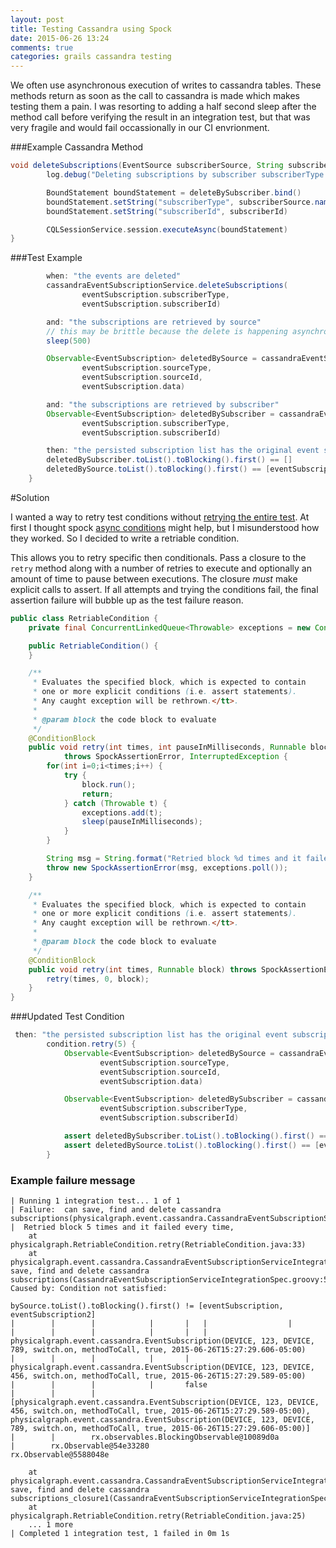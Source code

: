 ```yaml
---
layout: post
title: Testing Cassandra using Spock
date: 2015-06-26 13:24
comments: true
categories: grails cassandra testing
---
```


We often use asynchronous execution of writes to cassandra tables. These methods return as soon as the call to cassandra is made which makes testing them a pain. I was resorting to adding a half second sleep after the method call before verifying the result in an integration test, but that was very fragile and would fail occassionally in our CI envrionment. 

###Example Cassandra Method
```groovy
void deleteSubscriptions(EventSource subscriberSource, String subscriberId) {
		log.debug("Deleting subscriptions by subscriber subscriberType: ${subscriberSource}, sourceId: ${subscriberId}")

		BoundStatement boundStatement = deleteBySubscriber.bind()
		boundStatement.setString("subscriberType", subscriberSource.name())
		boundStatement.setString("subscriberId", subscriberId)

		CQLSessionService.session.executeAsync(boundStatement)
}
``` 

###Test Example
```groovy
        when: "the events are deleted"
        cassandraEventSubscriptionService.deleteSubscriptions(
                eventSubscription.subscriberType,
                eventSubscription.subscriberId)

        and: "the subscriptions are retrieved by source"
        // this may be brittle because the delete is happening asynchronously
        sleep(500)

        Observable<EventSubscription> deletedBySource = cassandraEventSubscriptionService.findAllBySource(
                eventSubscription.sourceType,
                eventSubscription.sourceId,
                eventSubscription.data)

        and: "the subscriptions are retrieved by subscriber"
        Observable<EventSubscription> deletedBySubscriber = cassandraEventSubscriptionService.findAllBySubscriber(
                eventSubscription.subscriberType,
                eventSubscription.subscriberId)

        then: "the persisted subscription list has the original event subscription persisted"
        deletedBySubscriber.toList().toBlocking().first() == []
        deletedBySource.toList().toBlocking().first() == [eventSubscription2]
    }
```
#Solution

I wanted a way to retry test conditions without [retrying the entire test](https://github.com/anotherchrisberry/spock-retry). At first I thought spock [async conditions](http://spockframework.github.io/spock/javadoc/1.0/spock/util/concurrent/AsyncConditions.html) might help, but I misunderstood how they worked. So I decided to write a retriable condition.

This allows you to retry specific then conditionals. Pass a closure to the ```retry``` method along with a number of retries to execute and optionally an amount of time to pause between executions. The closure *must* make explicit calls to assert. If all attempts and trying the conditions fail, the final assertion failure will bubble up as the test failure reason.

```java
public class RetriableCondition {
	private final ConcurrentLinkedQueue<Throwable> exceptions = new ConcurrentLinkedQueue<Throwable>();

	public RetriableCondition() {
	}

	/**
	 * Evaluates the specified block, which is expected to contain
	 * one or more explicit conditions (i.e. assert statements).
	 * Any caught exception will be rethrown.</tt>.
	 *
	 * @param block the code block to evaluate
	 */
	@ConditionBlock
	public void retry(int times, int pauseInMilliseconds, Runnable block)
			throws SpockAssertionError, InterruptedException {
		for(int i=0;i<times;i++) {
			try {
				block.run();
				return;
			} catch (Throwable t) {
				exceptions.add(t);
				sleep(pauseInMilliseconds);
			}
		}

		String msg = String.format("Retried block %d times and it failed every time,", times);
		throw new SpockAssertionError(msg, exceptions.poll());
	}

	/**
	 * Evaluates the specified block, which is expected to contain
	 * one or more explicit conditions (i.e. assert statements).
	 * Any caught exception will be rethrown.</tt>.
	 *
	 * @param block the code block to evaluate
	 */
	@ConditionBlock
	public void retry(int times, Runnable block) throws SpockAssertionError, InterruptedException {
		retry(times, 0, block);
	}
}
```

###Updated Test Condition
```groovy
 then: "the persisted subscription list has the original event subscription persisted"
        condition.retry(5) {
	        Observable<EventSubscription> deletedBySource = cassandraEventSubscriptionService.findAllBySource(
			        eventSubscription.sourceType,
			        eventSubscription.sourceId,
			        eventSubscription.data)

	        Observable<EventSubscription> deletedBySubscriber = cassandraEventSubscriptionService.findAllBySubscriber(
			        eventSubscription.subscriberType,
			        eventSubscription.subscriberId)

	        assert deletedBySubscriber.toList().toBlocking().first() == []
	        assert deletedBySource.toList().toBlocking().first() == [eventSubscription2]
        }
```

### Example failure message
```
| Running 1 integration test... 1 of 1
| Failure:  can save, find and delete cassandra subscriptions(physicalgraph.event.cassandra.CassandraEventSubscriptionServiceIntegrationSpec)
|  Retried block 5 times and it failed every time,
    at physicalgraph.RetriableCondition.retry(RetriableCondition.java:33)
    at physicalgraph.event.cassandra.CassandraEventSubscriptionServiceIntegrationSpec.can save, find and delete cassandra subscriptions(CassandraEventSubscriptionServiceIntegrationSpec.groovy:50)
Caused by: Condition not satisfied:

bySource.toList().toBlocking().first() != [eventSubscription, eventSubscription2]
|        |        |            |       |   |                  |
|        |        |            |       |   |                  physicalgraph.event.cassandra.EventSubscription(DEVICE, 123, DEVICE, 789, switch.on, methodToCall, true, 2015-06-26T15:27:29.606-05:00)
|        |        |            |       |   physicalgraph.event.cassandra.EventSubscription(DEVICE, 123, DEVICE, 456, switch.on, methodToCall, true, 2015-06-26T15:27:29.589-05:00)
|        |        |            |       false
|        |        |            [physicalgraph.event.cassandra.EventSubscription(DEVICE, 123, DEVICE, 456, switch.on, methodToCall, true, 2015-06-26T15:27:29.589-05:00), physicalgraph.event.cassandra.EventSubscription(DEVICE, 123, DEVICE, 789, switch.on, methodToCall, true, 2015-06-26T15:27:29.606-05:00)]
|        |        rx.observables.BlockingObservable@10089d0a
|        rx.Observable@54e33280
rx.Observable@5588048e

    at physicalgraph.event.cassandra.CassandraEventSubscriptionServiceIntegrationSpec.can save, find and delete cassandra subscriptions_closure1(CassandraEventSubscriptionServiceIntegrationSpec.groovy:59)
    at physicalgraph.RetriableCondition.retry(RetriableCondition.java:25)
    ... 1 more
| Completed 1 integration test, 1 failed in 0m 1s
```
